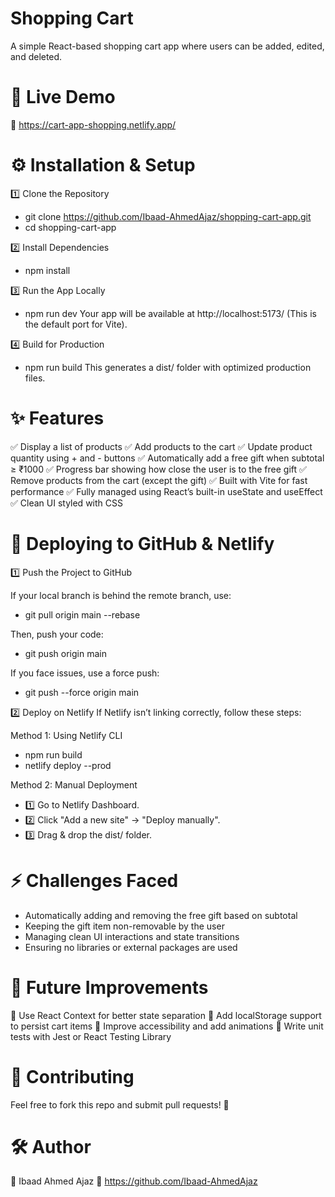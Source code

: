 # Shopping Cart
A simple React-based shopping cart app where users can be added, edited, and deleted.

# 🚀 Live Demo
🔗 https://cart-app-shopping.netlify.app/

# ⚙️ Installation & Setup
1️⃣ Clone the Repository
- git clone https://github.com/Ibaad-AhmedAjaz/shopping-cart-app.git
- cd shopping-cart-app

2️⃣ Install Dependencies
- npm install

3️⃣ Run the App Locally
- npm run dev
Your app will be available at http://localhost:5173/ (This is the default port for Vite).

4️⃣ Build for Production
- npm run build
This generates a dist/ folder with optimized production files.

# ✨ Features
✅ Display a list of products
✅ Add products to the cart
✅ Update product quantity using + and - buttons
✅ Automatically add a free gift when subtotal ≥ ₹1000
✅ Progress bar showing how close the user is to the free gift
✅ Remove products from the cart (except the gift)
✅ Built with Vite for fast performance
✅ Fully managed using React’s built-in useState and useEffect
✅ Clean UI styled with CSS

# 📌 Deploying to GitHub & Netlify
1️⃣ Push the Project to GitHub

If your local branch is behind the remote branch, use:
- git pull origin main --rebase

Then, push your code:
- git push origin main

If you face issues, use a force push:
- git push --force origin main

2️⃣ Deploy on Netlify
If Netlify isn’t linking correctly, follow these steps:

Method 1: Using Netlify CLI
- npm run build
- netlify deploy --prod

Method 2: Manual Deployment
- 1️⃣ Go to Netlify Dashboard.
- 2️⃣ Click "Add a new site" → "Deploy manually".
- 3️⃣ Drag & drop the dist/ folder.

# ⚡ Challenges Faced
- Automatically adding and removing the free gift based on subtotal
- Keeping the gift item non-removable by the user
- Managing clean UI interactions and state transitions
- Ensuring no libraries or external packages are used

# 🚀 Future Improvements
🔹 Use React Context for better state separation
🔹 Add localStorage support to persist cart items
🔹 Improve accessibility and add animations
🔹 Write unit tests with Jest or React Testing Library

# 🤝 Contributing
Feel free to fork this repo and submit pull requests! 🚀

# 🛠 Author
👤 Ibaad Ahmed Ajaz
🔗 https://github.com/Ibaad-AhmedAjaz

